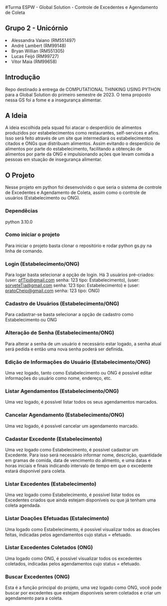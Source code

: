 #Turma ESPW - Global Solution - Controle de Excedentes e Agendamento de Coleta
## Grupo 2 - Unicórnio
<li>Alessandra Vaiano (RM551497)</li>  
<li>André Lambert (RM99148)</li>  
<li>Bryan Willian (RM551305)</li>
<li>Lucas Feijó (RM99727)</li>
<li>Vitor Maia (RM99658)</li>

## Introdução
Repo destinado à entrega de COMPUTATIONAL THINKING USING PYTHON para a Global Solution do primeiro semestre de 2023. O tema proposto nessa GS foi a fome e a insegurança alimentar.
## A Ideia
A ideia escolhida pela squad foi atacar o desperdício de alimentos produzidos por estabelecimentos como restaurantes, self-services e afins. Isso será feito através de um site que intermediará os estabelecimentos citados e ONGs que distribuam alimentos. Assim evitando o desperdício de alimentos por parte do estabelecimento, facilitando a obtenção de alimentos por parte da ONG e impulsionando ações que levam comida a pessoas em stuação de insegurança alimentar.

## O Projeto
Nesse projeto em python foi desenvolvido o que seria o sistema de controle de Excedentes e Agendamento de Coleta, assim como o controle de usuários (Estabelecimento ou ONG).

### Dependêcias
python 3.10.0

### Como iniciar o projeto
Para iniciar o projeto basta clonar o repositório e rodar python gs.py na linha de comando.

### Login (Estabelecimento/ONG)
Para logar basta selecionar a opção de login. Há 3 usuários pré-criados: (user: pfTio@gmail.com senha: 123 tipo: Estabelecimento), (user: sorveteTia@gmail.com senha: 123 tipo: Estabelecimento) e (user: pratoCheio@gmail.com senha: 123 tipo: ONG)

### Cadastro de Usuários (Estabelecimento/ONG)
Para cadastrar-se basta selecionar a opção de cadastro como Estabelecimento ou ONG

### Alteração de Senha (Estabelecimento/ONG)
Para alterar a senha de um usuário é necessário estar logado, a senha atual será pedida e então uma nova senha poderá ser definida.

### Edição de Informações do Usuário (Estabelecimento/ONG)
Uma vez logado, tanto como Estabelecimento ou ONG é possível editar informações do usuário como nome, endereço, etc.

### Listar Agendamentos (Estabelecimento/ONG)
Uma vez logado, é possível listar todos os seus agendamentos marcados.

### Cancelar Agendamento (Estabelecimento/ONG)
Uma vez logado, é possível cancelar um agendamento marcado.

### Cadastar Excedente (Estabelecimento)
Uma vez logado como Estabelecimento, é possível cadastrar um Excedente. Para isso será necessário informar nome, descrição, quantidade em gramas de comida, data de vencimento do alimento, e uma datas e horas iniciais e finais indicando intervalo de tempo em que o excedente estará disponível para coleta.

### Listar Excedentes (Estabelecimento)
Uma vez logado como Estabelecimento, é possível listar todos os Excedentes criados que ainda estejam disponíveis ou que já tenham uma coleta agendada.

### Listar Doações Efetuadas (Estalecimento)
Uma logado como Estabelecimento, é possível visualizar todos as doações feitas, indicadas pelos agendamentos cujo status = efetuado.

### Listar Excedentes Coletados (ONG)
Uma logado como ONG, é possível visualizar todos os excedentes coletados, indicadas pelos agendamentos cujo status = efetuado.

### Buscar Excedentes (ONG)
Esta é a função principal do projeto, uma vez logado como ONG, você pode buscar por excedentes que estejam disponíveis serem coletados e criar um agendamento para a coleta.


